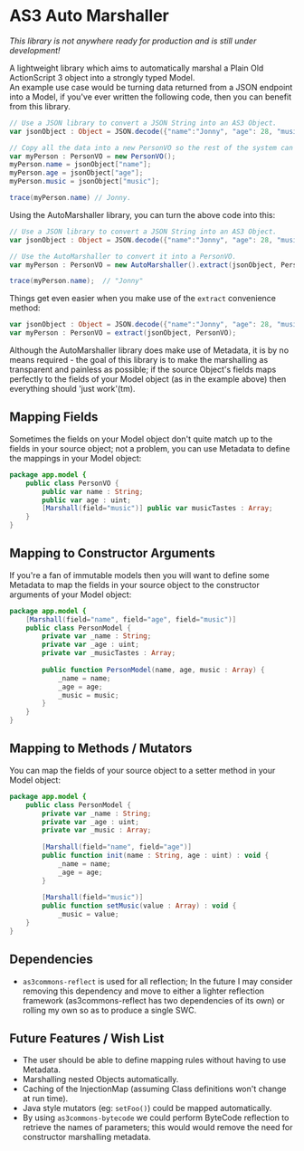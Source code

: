 AS3 Auto Marshaller
===================
*This library is not anywhere ready for production and is still under development!*

A lightweight library which aims to automatically marshal a Plain Old ActionScript 3 object into a strongly typed Model.  
An example use case would be turning data returned from a JSON endpoint into a Model, if you've ever written the 
following code, then you can benefit from this library.

```actionscript
// Use a JSON library to convert a JSON String into an AS3 Object.
var jsonObject : Object = JSON.decode({"name":"Jonny", "age": 28, "music":["nin","mew"]});

// Copy all the data into a new PersonVO so the rest of the system can use it.
var myPerson : PersonVO = new PersonVO();
myPerson.name = jsonObject["name"];
myPerson.age = jsonObject["age"];
myPerson.music = jsonObject["music"];

trace(myPerson.name) // Jonny.
```

Using the AutoMarshaller library, you can turn the above code into this:

```actionscript
// Use a JSON library to convert a JSON String into an AS3 Object.
var jsonObject : Object = JSON.decode({"name":"Jonny", "age": 28, "music":["nin","mew"]});

// Use the AutoMarshaller to convert it into a PersonVO.
var myPerson : PersonVO = new AutoMarshaller().extract(jsonObject, PersonVO);

trace(myPerson.name);  // "Jonny"
```

Things get even easier when you make use of the `extract` convenience method:

```actionscript
var jsonObject : Object = JSON.decode({"name":"Jonny", "age": 28, "music":["nin","mew"]});
var myPerson : PersonVO = extract(jsonObject, PersonVO);
```

Although the AutoMarshaller library does make use of Metadata, it is by no means required - the goal of this library
is to make the marshalling as transparent and painless as possible; if the source Object's fields maps perfectly to
the fields of your Model object (as in the example above) then everything should 'just work'(tm).


Mapping Fields
--------------
Sometimes the fields on your Model object don't quite match up to the fields in your source object; not a problem, 
you can use Metadata to define the mappings in your Model object:

```actionscript
package app.model {
	public class PersonVO {
		public var name : String;
		public var age : uint;
		[Marshall(field="music")] public var musicTastes : Array;
	}
}
```


Mapping to Constructor Arguments
--------------------------------
If you're a fan of immutable models then you will want to define some Metadata to map the fields in your source object
to the constructor arguments of your Model object:

```actionscript
package app.model {
	[Marshall(field="name", field="age", field="music")]
	public class PersonModel {
		private var _name : String;
		private var _age : uint;
		private var _musicTastes : Array;
	
    	public function PersonModel(name, age, music : Array) {
    		_name = name;
    		_age = age;
    		_music = music;
    	}
    }
}
```


Mapping to Methods / Mutators
-----------------------------
You can map the fields of your source object to a setter method in your Model object:

```actionscript
package app.model {
	public class PersonModel {
		private var _name : String;
		private var _age : uint;
		private var _music : Array;
		
		[Marshall(field="name", field="age")]
		public function init(name : String, age : uint) : void {
			_name = name;
			_age = age;
		}
		
		[Marshall(field="music")]
		public function setMusic(value : Array) : void {
			_music = value;
    }
}
```


Dependencies
------------
* `as3commons-reflect` is used for all reflection; In the future I may consider removing this dependency and move to
either a lighter reflection framework (as3commons-reflect has two dependencies of its own) or rolling my own so as
to produce a single SWC.


Future Features / Wish List
---------------------------
* The user should be able to define mapping rules without having to use Metadata.
* Marshalling nested Objects automatically.
* Caching of the InjectionMap (assuming Class definitions won't change at run time).
* Java style mutators (eg: `setFoo()`) could be mapped automatically.
* By using `as3commons-bytecode` we could perform ByteCode reflection to retrieve the names of parameters; this would 
would remove the need for constructor marshalling metadata.
 